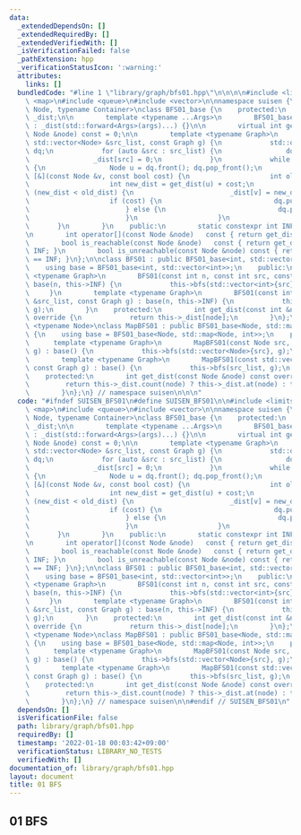 ```yaml
---
data:
  _extendedDependsOn: []
  _extendedRequiredBy: []
  _extendedVerifiedWith: []
  _isVerificationFailed: false
  _pathExtension: hpp
  _verificationStatusIcon: ':warning:'
  attributes:
    links: []
  bundledCode: "#line 1 \"library/graph/bfs01.hpp\"\n\n\n\n#include <limits>\n#include\
    \ <map>\n#include <queue>\n#include <vector>\n\nnamespace suisen {\ntemplate <typename\
    \ Node, typename Container>\nclass BFS01_base {\n    protected:\n        Container\
    \ _dist;\n\n        template <typename ...Args>\n        BFS01_base(Args &&...args)\
    \ : _dist(std::forward<Args>(args)...) {}\n\n        virtual int get_dist(const\
    \ Node &node) const = 0;\n\n        template <typename Graph>\n        void bfs(const\
    \ std::vector<Node> &src_list, const Graph g) {\n            std::deque<Node>\
    \ dq;\n            for (auto &src : src_list) {\n                dq.push_back(src);\n\
    \                _dist[src] = 0;\n            }\n            while (dq.size())\
    \ {\n                Node u = dq.front(); dq.pop_front();\n                g(u,\
    \ [&](const Node &v, const bool cost) {\n                    int old_dist = get_dist(v);\n\
    \                    int new_dist = get_dist(u) + cost;\n                    if\
    \ (new_dist < old_dist) {\n                        _dist[v] = new_dist;\n    \
    \                    if (cost) {\n                            dq.push_back(v);\n\
    \                        } else {\n                            dq.push_front(v);\n\
    \                        }\n                    }\n                });\n     \
    \       }\n        }\n    public:\n        static constexpr int INF = std::numeric_limits<int>::max();\n\
    \n        int operator[](const Node &node)   const { return get_dist(node); }\n\
    \        bool is_reachable(const Node &node)   const { return get_dist(node) !=\
    \ INF; }\n        bool is_unreachable(const Node &node) const { return get_dist(node)\
    \ == INF; }\n};\n\nclass BFS01 : public BFS01_base<int, std::vector<int>> {\n\
    \    using base = BFS01_base<int, std::vector<int>>;\n    public:\n        template\
    \ <typename Graph>\n        BFS01(const int n, const int src, const Graph g) :\
    \ base(n, this->INF) {\n            this->bfs(std::vector<int>{src}, g);\n   \
    \     }\n        template <typename Graph>\n        BFS01(const int n, const std::vector<int>\
    \ &src_list, const Graph g) : base(n, this->INF) {\n            this->bfs(src_list,\
    \ g);\n        }\n    protected:\n        int get_dist(const int &node) const\
    \ override {\n            return this->_dist[node];\n        }\n};\n\ntemplate\
    \ <typename Node>\nclass MapBFS01 : public BFS01_base<Node, std::map<Node, int>>\
    \ {\n    using base = BFS01_base<Node, std::map<Node, int>>;\n    public:\n  \
    \      template <typename Graph>\n        MapBFS01(const Node src, const Graph\
    \ g) : base() {\n            this->bfs(std::vector<Node>{src}, g);\n        }\n\
    \        template <typename Graph>\n        MapBFS01(const std::vector<Node> &src_list,\
    \ const Graph g) : base() {\n            this->bfs(src_list, g);\n        }\n\
    \    protected:\n        int get_dist(const Node &node) const override {\n   \
    \         return this->_dist.count(node) ? this->_dist.at(node) : this->INF;\n\
    \        }\n};\n} // namespace suisen\n\n\n"
  code: "#ifndef SUISEN_BFS01\n#define SUISEN_BFS01\n\n#include <limits>\n#include\
    \ <map>\n#include <queue>\n#include <vector>\n\nnamespace suisen {\ntemplate <typename\
    \ Node, typename Container>\nclass BFS01_base {\n    protected:\n        Container\
    \ _dist;\n\n        template <typename ...Args>\n        BFS01_base(Args &&...args)\
    \ : _dist(std::forward<Args>(args)...) {}\n\n        virtual int get_dist(const\
    \ Node &node) const = 0;\n\n        template <typename Graph>\n        void bfs(const\
    \ std::vector<Node> &src_list, const Graph g) {\n            std::deque<Node>\
    \ dq;\n            for (auto &src : src_list) {\n                dq.push_back(src);\n\
    \                _dist[src] = 0;\n            }\n            while (dq.size())\
    \ {\n                Node u = dq.front(); dq.pop_front();\n                g(u,\
    \ [&](const Node &v, const bool cost) {\n                    int old_dist = get_dist(v);\n\
    \                    int new_dist = get_dist(u) + cost;\n                    if\
    \ (new_dist < old_dist) {\n                        _dist[v] = new_dist;\n    \
    \                    if (cost) {\n                            dq.push_back(v);\n\
    \                        } else {\n                            dq.push_front(v);\n\
    \                        }\n                    }\n                });\n     \
    \       }\n        }\n    public:\n        static constexpr int INF = std::numeric_limits<int>::max();\n\
    \n        int operator[](const Node &node)   const { return get_dist(node); }\n\
    \        bool is_reachable(const Node &node)   const { return get_dist(node) !=\
    \ INF; }\n        bool is_unreachable(const Node &node) const { return get_dist(node)\
    \ == INF; }\n};\n\nclass BFS01 : public BFS01_base<int, std::vector<int>> {\n\
    \    using base = BFS01_base<int, std::vector<int>>;\n    public:\n        template\
    \ <typename Graph>\n        BFS01(const int n, const int src, const Graph g) :\
    \ base(n, this->INF) {\n            this->bfs(std::vector<int>{src}, g);\n   \
    \     }\n        template <typename Graph>\n        BFS01(const int n, const std::vector<int>\
    \ &src_list, const Graph g) : base(n, this->INF) {\n            this->bfs(src_list,\
    \ g);\n        }\n    protected:\n        int get_dist(const int &node) const\
    \ override {\n            return this->_dist[node];\n        }\n};\n\ntemplate\
    \ <typename Node>\nclass MapBFS01 : public BFS01_base<Node, std::map<Node, int>>\
    \ {\n    using base = BFS01_base<Node, std::map<Node, int>>;\n    public:\n  \
    \      template <typename Graph>\n        MapBFS01(const Node src, const Graph\
    \ g) : base() {\n            this->bfs(std::vector<Node>{src}, g);\n        }\n\
    \        template <typename Graph>\n        MapBFS01(const std::vector<Node> &src_list,\
    \ const Graph g) : base() {\n            this->bfs(src_list, g);\n        }\n\
    \    protected:\n        int get_dist(const Node &node) const override {\n   \
    \         return this->_dist.count(node) ? this->_dist.at(node) : this->INF;\n\
    \        }\n};\n} // namespace suisen\n\n#endif // SUISEN_BFS01\n"
  dependsOn: []
  isVerificationFile: false
  path: library/graph/bfs01.hpp
  requiredBy: []
  timestamp: '2022-01-18 00:03:42+09:00'
  verificationStatus: LIBRARY_NO_TESTS
  verifiedWith: []
documentation_of: library/graph/bfs01.hpp
layout: document
title: 01 BFS
---
```

## 01 BFS